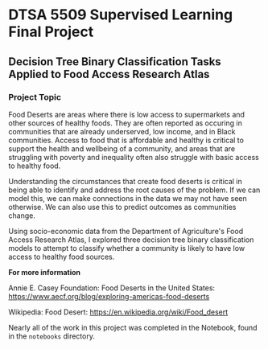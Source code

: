 # DTSA 5509 Supervised Learning Final Project
## Decision Tree Binary Classification Tasks Applied to Food Access Research Atlas
### Project Topic
Food Deserts are areas where there is low access to supermarkets and other sources of healthy foods. They are often reported as occuring in communities that are already underserved, low income, and in Black communities. Access to food that is affordable and healthy is critical to support the health and wellbeing of a community, and areas that are struggling with poverty and inequality often also struggle with basic access to healthy food.

Understanding the circumstances that create food deserts is critical in being able to identify and address the root causes of the problem. If we can model this, we can make connections in the data we may not have seen otherwise.  We can also use this to predict outcomes as communities change.

Using socio-economic data from the Department of Agriculture's Food Access Research Atlas, I explored three decision tree binary classification models to attempt to classify whether a community is likely to have low access to healthy food sources.

**For more information**

Annie E. Casey Foundation: Food Deserts in the United States: https://www.aecf.org/blog/exploring-americas-food-deserts

Wikipedia: Food Desert: https://en.wikipedia.org/wiki/Food_desert


Nearly all of the work in this project was completed in the Notebook, found in the `notebooks` directory.
